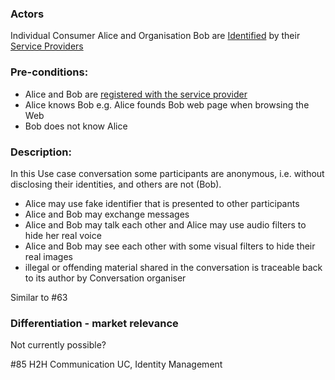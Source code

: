 ### Actors

Individual Consumer Alice and Organisation Bob are [Identified](https://github.com/reTHINK-project/use-cases/blob/master/docs/D1.1/business-models/business-roles.md#identified-service-consumer) by their [Service Providers](https://github.com/reTHINK-project/use-cases/blob/master/docs/D1.1/business-models/business-roles.md#service-provider)
### Pre-conditions:
- Alice and Bob are [registered with the service provider](https://github.com/reTHINK-project/use-cases/blob/master/docs/User%20Authentication%20and%20Registration.md)
- Alice knows Bob e.g. Alice founds Bob web page when browsing the Web
- Bob does not know Alice 
### Description:

In this Use case conversation some participants are anonymous, i.e. without disclosing their identities, and others are not (Bob).
- Alice may use fake identifier that is presented to other participants
- Alice and Bob may exchange messages
- Alice and Bob may talk each other and Alice may use audio filters to hide her real voice
- Alice and Bob may see each other with some visual filters to hide their real images
- illegal or offending material shared in the conversation is traceable back to its author by Conversation organiser

Similar to #63
### Differentiation - market relevance

Not currently possible?

#85 H2H Communication UC, Identity Management
